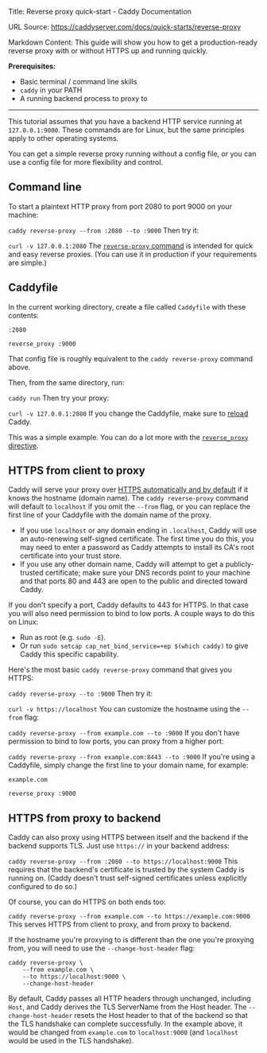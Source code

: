 Title: Reverse proxy quick-start - Caddy Documentation

URL Source: https://caddyserver.com/docs/quick-starts/reverse-proxy

Markdown Content:
This guide will show you how to get a production-ready reverse proxy with or without HTTPS up and running quickly.

**Prerequisites:**

*   Basic terminal / command line skills
*   `caddy` in your PATH
*   A running backend process to proxy to

* * *

This tutorial assumes that you have a backend HTTP service running at `127.0.0.1:9000`. These commands are for Linux, but the same principles apply to other operating systems.

You can get a simple reverse proxy running without a config file, or you can use a config file for more flexibility and control.

Command line
------------

To start a plaintext HTTP proxy from port 2080 to port 9000 on your machine:

`caddy reverse-proxy --from :2080 --to :9000`
Then try it:

`curl -v 127.0.0.1:2080`
The [`reverse-proxy` command](https://caddyserver.com/docs/command-line#reverse-proxy) is intended for quick and easy reverse proxies. (You can use it in production if your requirements are simple.)

Caddyfile
---------

In the current working directory, create a file called `Caddyfile` with these contents:

```
:2080

reverse_proxy :9000
```

That config file is roughly equivalent to the `caddy reverse-proxy` command above.

Then, from the same directory, run:

`caddy run`
Then try your proxy:

`curl -v 127.0.0.1:2080`
If you change the Caddyfile, make sure to [reload](https://caddyserver.com/docs/command-line#caddy-reload) Caddy.

This was a simple example. You can do a lot more with the [`reverse_proxy` directive](https://caddyserver.com/docs/caddyfile/directives/reverse_proxy).

HTTPS from client to proxy
--------------------------

Caddy will serve your proxy over [HTTPS automatically and by default](https://caddyserver.com/docs/automatic-https) if it knows the hostname (domain name). The `caddy reverse-proxy` command will default to `localhost` if you omit the `--from` flag, or you can replace the first line of your Caddyfile with the domain name of the proxy.

*   If you use `localhost` or any domain ending in `.localhost`, Caddy will use an auto-renewing self-signed certificate. The first time you do this, you may need to enter a password as Caddy attempts to install its CA's root certificate into your trust store.
*   If you use any other domain name, Caddy will attempt to get a publicly-trusted certificate; make sure your DNS records point to your machine and that ports 80 and 443 are open to the public and directed toward Caddy.

If you don't specify a port, Caddy defaults to 443 for HTTPS. In that case you will also need permission to bind to low ports. A couple ways to do this on Linux:

*   Run as root (e.g. `sudo -E`).
*   Or run `sudo setcap cap_net_bind_service=+ep $(which caddy)` to give Caddy this specific capability.

Here's the most basic `caddy reverse-proxy` command that gives you HTTPS:

`caddy reverse-proxy --to :9000`
Then try it:

`curl -v https://localhost`
You can customize the hostname using the `--from` flag:

`caddy reverse-proxy --from example.com --to :9000`
If you don't have permission to bind to low ports, you can proxy from a higher port:

`caddy reverse-proxy --from example.com:8443 --to :9000`
If you're using a Caddyfile, simply change the first line to your domain name, for example:

```
example.com

reverse_proxy :9000
```

HTTPS from proxy to backend
---------------------------

Caddy can also proxy using HTTPS between itself and the backend if the backend supports TLS. Just use `https://` in your backend address:

`caddy reverse-proxy --from :2080 --to https://localhost:9000`
This requires that the backend's certificate is trusted by the system Caddy is running on. (Caddy doesn't trust self-signed certificates unless explicitly configured to do so.)

Of course, you can do HTTPS on both ends too:

`caddy reverse-proxy --from example.com --to https://example.com:9000`
This serves HTTPS from client to proxy, and from proxy to backend.

If the hostname you're proxying to is different than the one you're proxying from, you will need to use the `--change-host-header` flag:

```
caddy reverse-proxy \
	--from example.com \
	--to https://localhost:9000 \
	--change-host-header
```

By default, Caddy passes all HTTP headers through unchanged, including `Host`, and Caddy derives the TLS ServerName from the Host header. The `--change-host-header` resets the Host header to that of the backend so that the TLS handshake can complete successfully. In the example above, it would be changed from `example.com` to `localhost:9000` (and `localhost` would be used in the TLS handshake).
